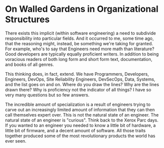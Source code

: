 # On Walled Gardens in Organizational Structures

There exists this implicit (within software engineering) a need to subdivide responsibility into particular fields. And it occurred to me, some time ago, that the reasoning might, instead, be something we're taking for granted. For example, who's to say that Engineers need more math than literature? Good developers are typically equally proficient writers. In addition to being voracious readers of both long form and short form text, documentation, and books of all genres.

This thinking does, in fact, extend. We have Programmers, Developers, Engineers, DevOps, Site Reliability Engineers, DevSecOps, Data, Systems, and the list goes on and on. Where do you draw the lines? Why are the lines drawn there? Why is proficiency not the indicator of all things? I have so very many questions but so few answers.

The incredible amount of specialization is a result of engineers trying to carve out an increasingly limited amount of information that they can then call themselves expert over. This is not the natural state of an engineer. The natural state of an engineer is "curious". Think back to the Xerox Parc days. If you wanted to an engineer you needed to know a little bit of hardware, a little bit of firmware, and a decent amount of software. All those traits together produced some of the most revolutionary products the world has ever seen.
